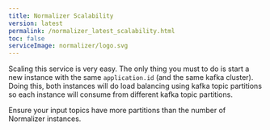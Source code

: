 ```yaml
---
title: Normalizer Scalability
version: latest
permalink: /normalizer_latest_scalability.html
toc: false
serviceImage: normalizer/logo.svg
---
```



Scaling this service is very easy. The only thing you must to do is start a new instance with the same `application.id` (and the same kafka cluster). 
Doing this, both instances will do load balancing using kafka topic partitions so each instance will consume from different kafka topic partitions.

Ensure your input topics have more partitions than the number of Normalizer instances.
 